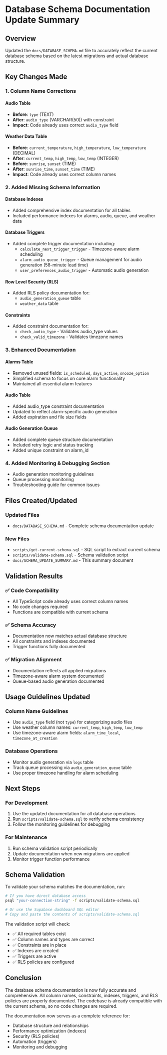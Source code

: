 # Database Schema Documentation Update Summary

## Overview
Updated the `docs/DATABASE_SCHEMA.md` file to accurately reflect the current database schema based on the latest migrations and actual database structure.

## Key Changes Made

### 1. **Column Name Corrections**

#### Audio Table
- **Before**: `type` (TEXT)
- **After**: `audio_type` (VARCHAR(50)) with constraint
- **Impact**: Code already uses correct `audio_type` field

#### Weather Data Table
- **Before**: `current_temperature`, `high_temperature`, `low_temperature` (DECIMAL)
- **After**: `current_temp`, `high_temp`, `low_temp` (INTEGER)
- **Before**: `sunrise`, `sunset` (TIME)
- **After**: `sunrise_time`, `sunset_time` (TIME)
- **Impact**: Code already uses correct column names

### 2. **Added Missing Schema Information**

#### Database Indexes
- Added comprehensive index documentation for all tables
- Included performance indexes for alarms, audio, queue, and weather data

#### Database Triggers
- Added complete trigger documentation including:
  - `calculate_next_trigger_trigger` - Timezone-aware alarm scheduling
  - `alarm_audio_queue_trigger` - Queue management for audio generation (58-minute lead time)
  - `user_preferences_audio_trigger` - Automatic audio generation

#### Row Level Security (RLS)
- Added RLS policy documentation for:
  - `audio_generation_queue` table
  - `weather_data` table

#### Constraints
- Added constraint documentation for:
  - `check_audio_type` - Validates audio_type values
  - `check_valid_timezone` - Validates timezone names

### 3. **Enhanced Documentation**

#### Alarms Table
- Removed unused fields: `is_scheduled`, `days_active`, `snooze_option`
- Simplified schema to focus on core alarm functionality
- Maintained all essential alarm features

#### Audio Table
- Added audio_type constraint documentation
- Updated to reflect alarm-specific audio generation
- Added expiration and file size fields

#### Audio Generation Queue
- Added complete queue structure documentation
- Included retry logic and status tracking
- Added unique constraint on alarm_id

### 4. **Added Monitoring & Debugging Section**
- Audio generation monitoring guidelines
- Queue processing monitoring
- Troubleshooting guide for common issues

## Files Created/Updated

### Updated Files
- `docs/DATABASE_SCHEMA.md` - Complete schema documentation update

### New Files
- `scripts/get-current-schema.sql` - SQL script to extract current schema
- `scripts/validate-schema.sql` - Schema validation script
- `docs/SCHEMA_UPDATE_SUMMARY.md` - This summary document

## Validation Results

### ✅ Code Compatibility
- All TypeScript code already uses correct column names
- No code changes required
- Functions are compatible with current schema

### ✅ Schema Accuracy
- Documentation now matches actual database structure
- All constraints and indexes documented
- Trigger functions fully documented

### ✅ Migration Alignment
- Documentation reflects all applied migrations
- Timezone-aware alarm system documented
- Queue-based audio generation documented

## Usage Guidelines Updated

### Column Name Guidelines
- Use `audio_type` field (not `type`) for categorizing audio files
- Use weather column names: `current_temp`, `high_temp`, `low_temp`
- Use timezone-aware alarm fields: `alarm_time_local`, `timezone_at_creation`

### Database Operations
- Monitor audio generation via `logs` table
- Track queue processing via `audio_generation_queue` table
- Use proper timezone handling for alarm scheduling

## Next Steps

### For Development
1. Use the updated documentation for all database operations
2. Run `scripts/validate-schema.sql` to verify schema consistency
3. Follow the monitoring guidelines for debugging

### For Maintenance
1. Run schema validation script periodically
2. Update documentation when new migrations are applied
3. Monitor trigger function performance

## Schema Validation

To validate your schema matches the documentation, run:

```bash
# If you have direct database access
psql "your-connection-string" -f scripts/validate-schema.sql

# Or use the Supabase dashboard SQL editor
# Copy and paste the contents of scripts/validate-schema.sql
```

The validation script will check:
- ✅ All required tables exist
- ✅ Column names and types are correct
- ✅ Constraints are in place
- ✅ Indexes are created
- ✅ Triggers are active
- ✅ RLS policies are configured

## Conclusion

The database schema documentation is now fully accurate and comprehensive. All column names, constraints, indexes, triggers, and RLS policies are properly documented. The codebase is already compatible with the current schema, so no code changes are required.

The documentation now serves as a complete reference for:
- Database structure and relationships
- Performance optimization (indexes)
- Security (RLS policies)
- Automation (triggers)
- Monitoring and debugging 